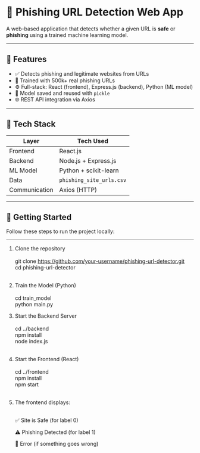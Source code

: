 # 🔐 Phishing URL Detection Web App

A web-based application that detects whether a given URL is **safe** or **phishing** using a trained machine learning model.

---

## 📌 Features

- ✅ Detects phishing and legitimate websites from URLs
- 🧠 Trained with 500k+ real phishing URLs
- ⚙️ Full-stack: React (frontend), Express.js (backend), Python (ML model)
- 💾 Model saved and reused with `pickle`
- 🌐 REST API integration via Axios

---

## 🧠 Tech Stack

| Layer       | Tech Used              |
|-------------|------------------------|
| Frontend    | React.js               |
| Backend     | Node.js + Express.js   |
| ML Model    | Python + scikit-learn  |
| Data        | `phishing_site_urls.csv` |
| Communication | Axios (HTTP)         |

---

## 🚀 Getting Started

Follow these steps to run the project locally:

---

1. Clone the repository<br><br>
git clone https://github.com/your-username/phishing-url-detector.git<br>
cd phishing-url-detector<br><br>

2. Train the Model (Python)<br><br>
cd train_model<br>
python main.py<br><r>

3. Start the Backend Server<br><br>
cd ../backend<br>
npm install<br>
node index.js<br><br>

4. Start the Frontend (React)<br><br>
cd ../frontend<br>
npm install<br>
npm start<br><br>

5. The frontend displays:<br><br>

   ✅ Site is Safe (for label 0)<br>

   ⚠️ Phishing Detected (for label 1)<br>

   🛑 Error (if something goes wrong)<br>








